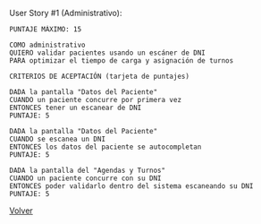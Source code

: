 User Story #1 (Administrativo):

    PUNTAJE MÁXIMO: 15
    
    COMO administrativo
    QUIERO validar pacientes usando un escáner de DNI
    PARA optimizar el tiempo de carga y asignación de turnos
    
    CRITERIOS DE ACEPTACIÓN (tarjeta de puntajes)

    DADA la pantalla "Datos del Paciente" 
    CUANDO un paciente concurre por primera vez
    ENTONCES tener un escanear de DNI
    PUNTAJE: 5

    DADA la pantalla "Datos del Paciente" 
    CUANDO se escanea un DNI
    ENTONCES los datos del paciente se autocompletan
    PUNTAJE: 5

    DADA la pantalla del "Agendas y Turnos"
    CUANDO un paciente concurre con su DNI
    ENTONCES poder validarlo dentro del sistema escaneando su DNI
    PUNTAJE: 5

[Volver](../)